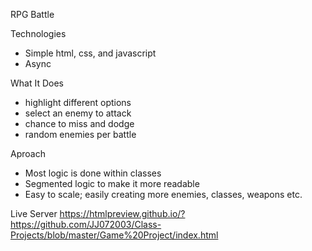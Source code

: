 RPG Battle


Technologies
- Simple html, css, and javascript
- Async


What It Does
- highlight different options
- select an enemy to attack
- chance to miss and dodge
- random enemies per battle


Aproach
- Most logic is done within classes
- Segmented logic to make it more readable
- Easy to scale; easily creating more enemies, classes, weapons etc. 


Live Server
https://htmlpreview.github.io/?https://github.com/JJ072003/Class-Projects/blob/master/Game%20Project/index.html